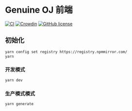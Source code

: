 # Genuine OJ 前端

[![CI](https://github.com/genuine-oj/frontend/actions/workflows/ci.yml/badge.svg)](https://github.com/genuine-oj/frontend/actions/workflows/ci.yml)
[![Crowdin](https://badges.crowdin.net/genuine-oj-frontend/localized.svg)](https://crowdin.com/project/genuine-oj-frontend)
[![GitHub license](https://img.shields.io/github/license/genuine-oj/frontend)](https://github.com/genuine-oj/frontend/blob/master/LICENSE.md)

## 初始化

```bash
yarn config set registry https://registry.npmmirror.com/
yarn
```

### 开发模式

```bash
yarn dev
```

### 生产模式模式

```bash
yarn generate
```
